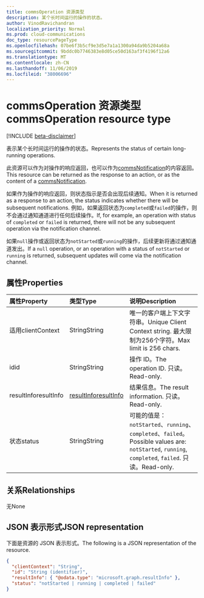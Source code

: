 ```yaml
---
title: commsOperation 资源类型
description: 某个长时间运行的操作的状态。
author: VinodRavichandran
localization_priority: Normal
ms.prod: cloud-communications
doc_type: resourcePageType
ms.openlocfilehash: 07be6f3b5cf9e3d5e7a1a1300a94da9b5204a68a
ms.sourcegitcommit: 9bddc0b7746383e8d05ce50d163af3f4196f12a6
ms.translationtype: MT
ms.contentlocale: zh-CN
ms.lasthandoff: 11/06/2019
ms.locfileid: "38006696"
---
```

# <a name="commsoperation-resource-type"></a><span data-ttu-id="4e28f-103">commsOperation 资源类型</span><span class="sxs-lookup"><span data-stu-id="4e28f-103">commsOperation resource type</span></span>

[!INCLUDE [beta-disclaimer](../../includes/beta-disclaimer.md)]

<span data-ttu-id="4e28f-104">表示某个长时间运行的操作的状态。</span><span class="sxs-lookup"><span data-stu-id="4e28f-104">Represents the status of certain long-running operations.</span></span>

<span data-ttu-id="4e28f-105">此资源可以作为对操作的响应返回，也可以作为[commsNotification](commsNotification.md)的内容返回。</span><span class="sxs-lookup"><span data-stu-id="4e28f-105">This resource can be returned as the response to an action, or as the content of a [commsNotification](commsNotification.md).</span></span>  

<span data-ttu-id="4e28f-106">如果作为操作的响应返回，则状态指示是否会出现后续通知。</span><span class="sxs-lookup"><span data-stu-id="4e28f-106">When it is returned as a response to an action, the status indicates whether there will be subsequent notifications.</span></span> <span data-ttu-id="4e28f-107">例如，如果返回状态为`completed`或`failed`的操作，则不会通过通知通道进行任何后续操作。</span><span class="sxs-lookup"><span data-stu-id="4e28f-107">If, for example, an operation with status of `completed` or `failed` is returned,  there will not be any subsequent operation via the notification channel.</span></span> 

<span data-ttu-id="4e28f-108">如果`null`操作或返回状态为`notStarted`或`running`的操作，后续更新将通过通知通道发出。</span><span class="sxs-lookup"><span data-stu-id="4e28f-108">If a `null` operation, or an operation with a status of `notStarted` or `running` is returned, subsequent updates will come via the notification channel.</span></span>

## <a name="properties"></a><span data-ttu-id="4e28f-109">属性</span><span class="sxs-lookup"><span data-stu-id="4e28f-109">Properties</span></span>

| <span data-ttu-id="4e28f-110">属性</span><span class="sxs-lookup"><span data-stu-id="4e28f-110">Property</span></span>           | <span data-ttu-id="4e28f-111">类型</span><span class="sxs-lookup"><span data-stu-id="4e28f-111">Type</span></span>                        | <span data-ttu-id="4e28f-112">说明</span><span class="sxs-lookup"><span data-stu-id="4e28f-112">Description</span></span>                                                                     |
| :----------------- | :-------------------------- | :-------------------------------------------------------------------------------|
| <span data-ttu-id="4e28f-113">适用</span><span class="sxs-lookup"><span data-stu-id="4e28f-113">clientContext</span></span>      | <span data-ttu-id="4e28f-114">String</span><span class="sxs-lookup"><span data-stu-id="4e28f-114">String</span></span>                      | <span data-ttu-id="4e28f-115">唯一的客户端上下文字符串。</span><span class="sxs-lookup"><span data-stu-id="4e28f-115">Unique Client Context string.</span></span> <span data-ttu-id="4e28f-116">最大限制为256个字符。</span><span class="sxs-lookup"><span data-stu-id="4e28f-116">Max limit is 256 chars.</span></span>                           |
| <span data-ttu-id="4e28f-117">id</span><span class="sxs-lookup"><span data-stu-id="4e28f-117">id</span></span>                 | <span data-ttu-id="4e28f-118">String</span><span class="sxs-lookup"><span data-stu-id="4e28f-118">String</span></span>                      | <span data-ttu-id="4e28f-119">操作 ID。</span><span class="sxs-lookup"><span data-stu-id="4e28f-119">The operation ID.</span></span> <span data-ttu-id="4e28f-120">只读。</span><span class="sxs-lookup"><span data-stu-id="4e28f-120">Read-only.</span></span>                                                    |
| <span data-ttu-id="4e28f-121">resultInfo</span><span class="sxs-lookup"><span data-stu-id="4e28f-121">resultInfo</span></span>         | [<span data-ttu-id="4e28f-122">resultInfo</span><span class="sxs-lookup"><span data-stu-id="4e28f-122">resultInfo</span></span>](resultinfo.md) | <span data-ttu-id="4e28f-123">结果信息。</span><span class="sxs-lookup"><span data-stu-id="4e28f-123">The result information.</span></span> <span data-ttu-id="4e28f-124">只读。</span><span class="sxs-lookup"><span data-stu-id="4e28f-124">Read-only.</span></span>                                              |
| <span data-ttu-id="4e28f-125">状态</span><span class="sxs-lookup"><span data-stu-id="4e28f-125">status</span></span>             | <span data-ttu-id="4e28f-126">String</span><span class="sxs-lookup"><span data-stu-id="4e28f-126">String</span></span>                      | <span data-ttu-id="4e28f-127">可能的值是：`notStarted`、`running`、`completed`、`failed`。</span><span class="sxs-lookup"><span data-stu-id="4e28f-127">Possible values are: `notStarted`, `running`, `completed`, `failed`.</span></span> <span data-ttu-id="4e28f-128">只读。</span><span class="sxs-lookup"><span data-stu-id="4e28f-128">Read-only.</span></span> |

## <a name="relationships"></a><span data-ttu-id="4e28f-129">关系</span><span class="sxs-lookup"><span data-stu-id="4e28f-129">Relationships</span></span>
<span data-ttu-id="4e28f-130">无</span><span class="sxs-lookup"><span data-stu-id="4e28f-130">None</span></span>

## <a name="json-representation"></a><span data-ttu-id="4e28f-131">JSON 表示形式</span><span class="sxs-lookup"><span data-stu-id="4e28f-131">JSON representation</span></span>

<span data-ttu-id="4e28f-132">下面是资源的 JSON 表示形式。</span><span class="sxs-lookup"><span data-stu-id="4e28f-132">The following is a JSON representation of the resource.</span></span>

<!-- {
  "blockType": "resource",
  "optionalProperties": [

  ],
  "@odata.type": "microsoft.graph.commsOperation"
}-->
```json
{
  "clientContext": "String",
  "id": "String (identifier)",
  "resultInfo": { "@odata.type": "microsoft.graph.resultInfo" },
  "status": "notStarted | running | completed | failed"
}
```

<!-- uuid: 8fcb5dbc-d5aa-4681-8e31-b001d5168d79
2015-10-25 14:57:30 UTC -->
<!--
{
  "type": "#page.annotation",
  "description": "commsOperation resource",
  "keywords": "",
  "section": "documentation",
  "tocPath": "",
  "suppressions": []
}
-->
